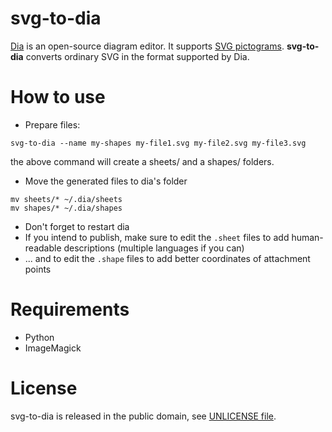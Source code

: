 # svg-to-dia

[Dia](http://dia-installer.de/) is an open-source diagram editor.
It supports [SVG pictograms](http://dia-installer.de/shapes/index.html).
**svg-to-dia** converts ordinary SVG in the format supported by Dia.

# How to use

- Prepare files:
```
svg-to-dia --name my-shapes my-file1.svg my-file2.svg my-file3.svg
```
the above command will create a sheets/ and a shapes/ folders.

- Move the generated files to dia's folder
```
mv sheets/* ~/.dia/sheets
mv shapes/* ~/.dia/shapes
```

- Don't forget to restart dia
- If you intend to publish, make sure to edit the `.sheet` files to add human-readable descriptions (multiple languages if you can)
- ... and to edit the `.shape` files to add better coordinates of attachment points

# Requirements
- Python
- ImageMagick

# License
svg-to-dia is released in the public domain, see [UNLICENSE file](UNLICENSE).
